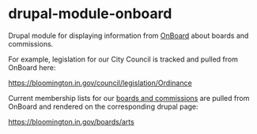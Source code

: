 # drupal-module-onboard

Drupal module for displaying information from [OnBoard](https://github.com/City-of-Bloomington/OnBoard) about boards and commissions.

For example, legislation for our City Council is tracked and pulled from OnBoard here: 

https://bloomington.in.gov/council/legislation/Ordinance

Current membership lists for our [boards and commissions](https://bloomington.in.gov/boards) are pulled from OnBoard and rendered on the corresponding drupal page:

https://bloomington.in.gov/boards/arts




